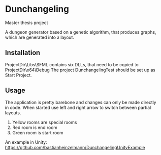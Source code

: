 # Dunchangeling
Master thesis project

A dungeon generator based on a genetic algorithm, that produces graphs, which are generated into a layout.

## Installation

ProjectDir\Libs\SFML contains six DLLs, that need to be copied to ProjectDir\x64\Debug
The project DunchangelingTest should be set up as Start Project. 

## Usage

The application is pretty barebone and changes can only be made directly in code.
When started use left and right arrow to switch between partial layouts. 

1. Yellow rooms are special rooms
2. Red room is end room
3. Green room is start room

An example in Unity: https://github.com/bastianheinzelmann/DunchangelingUnityExample
